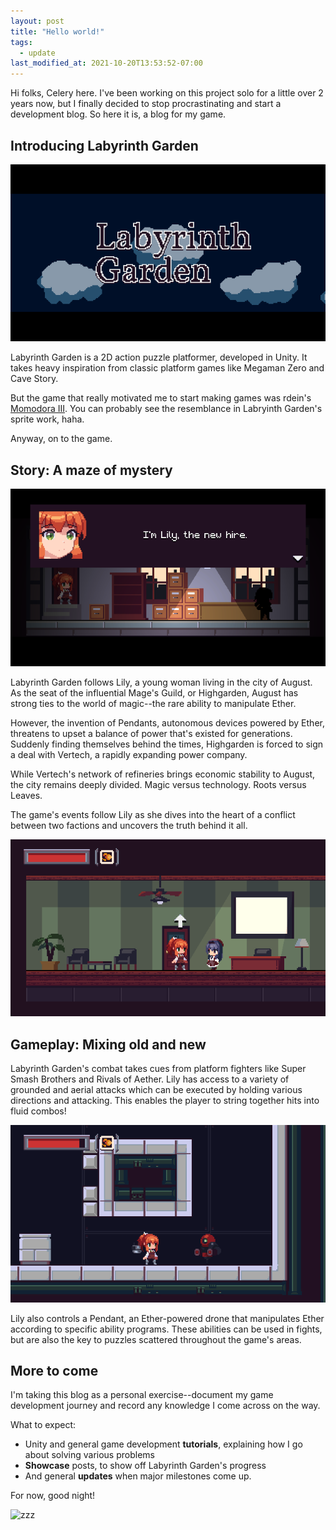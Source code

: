 ```yaml
---
layout: post
title: "Hello world!"
tags:
  - update
last_modified_at: 2021-10-20T13:53:52-07:00
---
```


Hi folks, Celery here. I've been working on this project solo for a little over 2
years now, but I finally decided to stop procrastinating and start a development blog.
So here it is, a blog for my game.

## Introducing Labyrinth Garden

![Title card.](/assets/images/2021-10-20-hello-world/title.png)

Labyrinth Garden is a 2D action puzzle platformer, developed in Unity. It takes
heavy inspiration from classic platform games like Megaman Zero and Cave Story.

But the game that really motivated me to start making games was rdein's
[Momodora III](https://rdein.itch.io/momodora-iii). You can probably see the resemblance in Labryinth Garden's sprite work, haha.

Anyway, on to the game.

## Story: A maze of mystery

![Keep it cool.](/assets/images/2021-10-20-hello-world/lily.png)

Labyrinth Garden follows Lily, a young woman living in the city of August.
As the seat of the influential Mage's Guild, or Highgarden, August has strong ties to the world
of magic--the rare ability to manipulate Ether.

However, the invention of Pendants, autonomous devices powered by Ether, threatens
to upset a balance of power that's existed for generations. Suddenly finding themselves
behind the times, Highgarden is forced to sign a deal with Vertech, a rapidly
expanding power company. 

While Vertech's network of refineries brings economic stability to August,
the city remains deeply divided. Magic versus technology. 
Roots versus Leaves.

The game's events follow Lily as she dives into the heart of a conflict between
two factions and uncovers the truth behind it all.

![A day in the life.](/assets/images/2021-10-20-hello-world/office.png)

## Gameplay: Mixing old and new
Labyrinth Garden's combat takes cues from platform fighters like Super Smash
Brothers and Rivals of Aether. Lily has access to a variety of grounded and 
aerial attacks which can be executed by holding various directions and attacking.
This enables the player to string together hits into fluid combos!

![That ain't Falco.](/assets/images/2021-10-20-hello-world/examplecombo.gif)

Lily also controls a Pendant, an Ether-powered drone that manipulates Ether
according to specific ability programs. These abilities can be used in fights,
but are also the key to puzzles scattered throughout the game's areas.

## More to come

I'm taking this blog as a personal exercise--document my game development journey
and record any knowledge I come across on the way. 

What to expect:
* Unity and general game development **tutorials**, explaining how I go about solving various problems
* **Showcase** posts, to show off Labyrinth Garden's progress
* And general **updates** when major milestones come up.

For now, good night!

![zzz]({{site.url}}/assets/images/2021-10-20-hello-world/good_night.png)